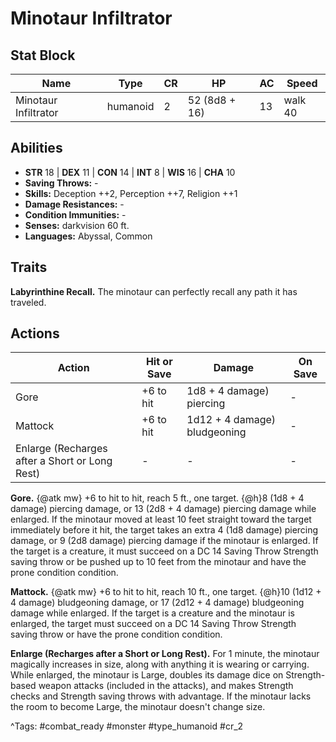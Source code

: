 # Minotaur Infiltrator

## Stat Block

| Name | Type | CR | HP | AC | Speed |
|------|------|----|----|----|-------|
| Minotaur Infiltrator | humanoid | 2 | 52 (8d8 + 16) | 13 | walk 40 |

## Abilities

- **STR** 18 | **DEX** 11 | **CON** 14 | **INT** 8 | **WIS** 16 | **CHA** 10
- **Saving Throws:** -  
- **Skills:** Deception ++2, Perception ++7, Religion ++1  
- **Damage Resistances:** -  
- **Condition Immunities:** -  
- **Senses:** darkvision 60 ft.  
- **Languages:** Abyssal, Common

## Traits

**Labyrinthine Recall.** The minotaur can perfectly recall any path it has traveled.


## Actions

| Action | Hit or Save | Damage | On Save |
|--------|--------------|--------|----------|
| Gore | +6 to hit | 1d8 + 4 damage) piercing | - |
| Mattock | +6 to hit | 1d12 + 4 damage) bludgeoning | - |
| Enlarge (Recharges after a Short or Long Rest) | - | - | - |

**Gore.** {@atk mw} +6 to hit to hit, reach 5 ft., one target. {@h}8 (1d8 + 4 damage) piercing damage, or 13 (2d8 + 4 damage) piercing damage while enlarged. If the minotaur moved at least 10 feet straight toward the target immediately before it hit, the target takes an extra 4 (1d8 damage) piercing damage, or 9 (2d8 damage) piercing damage if the minotaur is enlarged. If the target is a creature, it must succeed on a DC 14 Saving Throw Strength saving throw or be pushed up to 10 feet from the minotaur and have the prone condition condition.

**Mattock.** {@atk mw} +6 to hit to hit, reach 10 ft., one target. {@h}10 (1d12 + 4 damage) bludgeoning damage, or 17 (2d12 + 4 damage) bludgeoning damage while enlarged. If the target is a creature and the minotaur is enlarged, the target must succeed on a DC 14 Saving Throw Strength saving throw or have the prone condition condition.

**Enlarge (Recharges after a Short or Long Rest).** For 1 minute, the minotaur magically increases in size, along with anything it is wearing or carrying. While enlarged, the minotaur is Large, doubles its damage dice on Strength-based weapon attacks (included in the attacks), and makes Strength checks and Strength saving throws with advantage. If the minotaur lacks the room to become Large, the minotaur doesn't change size.


^Tags: #combat_ready #monster #type_humanoid #cr_2